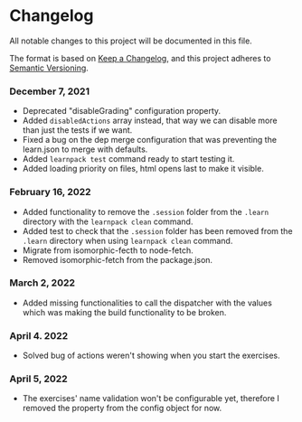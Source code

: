 # Changelog

All notable changes to this project will be documented in this file.

The format is based on [Keep a Changelog](https://keepachangelog.com/en/1.0.0/),
and this project adheres to [Semantic Versioning](https://semver.org/spec/v2.0.0.html).

### December 7, 2021

- Deprecated "disableGrading" configuration property.
- Added `disabledActions` array instead, that way we can disable more than just the tests if we want.
- Fixed a bug on the dep merge configuration that was preventing the learn.json to merge with defaults.
- Added `learnpack test` command ready to start testing it.
- Added loading priority on files, html opens last to make it visible.

### February 16, 2022

- Added functionality to remove the `.session` folder from the `.learn` directory with the `learnpack clean` command.
- Added test to check that the `.session` folder has been removed from the `.learn` directory when using `learnpack clean` command.
- Migrate from isomorphic-fecth to node-fetch.
- Removed isomorphic-fetch from the package.json.

### March 2, 2022

- Added missing functionalities to call the dispatcher with the values which was making the build functionality to be broken.

### April 4. 2022

- Solved bug of actions weren't showing when you start the exercises.

### April 5, 2022

- The exercises' name validation won't be configurable yet, therefore I removed the property from the config object for now.
